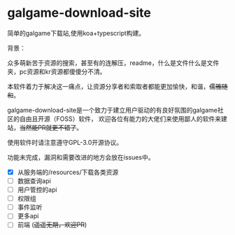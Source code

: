 # galgame-download-site

简单的galgame下载站,使用koa+typescript构建。

背景：

众多萌新苦于资源的搜索，甚至有的连解压，readme，什么是文件什么是文件夹，pc资源和kr资源都傻傻分不清。

本软件着力于解决这一痛点，让资源分享者和索取者都能更加愉快，和谐，~~儒雅随和~~。

galgame-download-site是一个致力于建立用户驱动的有良好氛围的galgame社区的自由且开源（FOSS）软件，
欢迎各位有能力的大佬们来使用鄙人的软件来建站，~~当然能PR就更不错了~~。

使用软件时请注意遵守GPL-3.0开源协议。


功能未完成，漏洞和需要改进的地方会放在issues中。

 - [X] 从服务端的/resources/下载各类资源
 - [ ] 数据查询api
 - [ ] 用户管控的api
 - [ ] 权限组
 - [ ] 事件监听
 - [ ] 更多api
 - [ ] 前端 (~~遥遥无期，欢迎PR~~)